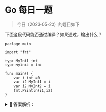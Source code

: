 # Go 每日一题

> 今日（2023-05-23）的题目如下

下面这段代码能否通过编译？如果通过，输出什么？

```golang
package main

import "fmt"

type MyInt1 int
type MyInt2 = int

func main() {
	var i int =0
	var i1 MyInt1 = i 
	var i2 MyInt2 = i
	fmt.Println(i1,i2)
}
```

<details>
<summary style="cursor: pointer">🔑 答案解析：</summary>
<div>

参考答案：编译不通过，cannot use i (type int) as type MyInt1 in assignment

参考解析：这道题考的是类型别名与类型定义的区别。

第 5 行代码是基于类型 int 创建了新类型 MyInt1，第 6 行代码是创建了 int 的类型别名 MyInt2，注意类型别名的定义时 = 。所以，第 10 行代码相当于是将 int 类型的变量赋值给 MyInt1 类型的变量，Go 是强类型语言，编译当然不通过；而 MyInt2 只是 int 的别名，本质上还是 int，可以赋值。

第 10 行代码的赋值可以使用强制类型转化 var i1 MyInt1 = MyInt1(i)。

</div>
</details>
